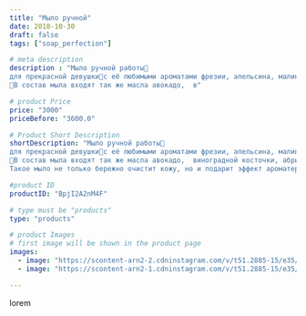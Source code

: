 ```yaml
---
title: "Мыло ручной"
date: 2018-10-30
draft: false
tags: ["soap_perfection"]

# meta description
description : "Мыло ручной работы🎁
для прекрасной девушки🌹с её любимыми ароматами фрезии, апельсина, малины, бергамота, лаванды!
💖В состав мыла входят так же масла авокадо,  в"

# product Price
price: "3000"
priceBefore: "3600.0"

# Product Short Description
shortDescription: "Мыло ручной работы🎁
для прекрасной девушки🌹с её любимыми ароматами фрезии, апельсина, малины, бергамота, лаванды!
💖В состав мыла входят так же масла авокадо,  виноградной косточки, абрикосовое!!!
Такое мыло не только бережно очистит кожу, но и подарит эффект ароматерапии 🌞"

#product ID
productID: "BpjI2A2nM4F"

# type must be "products"
type: "products"

# product Images
# first image will be shown in the product page
images:
  - image: "https://scontent-arn2-2.cdninstagram.com/v/t51.2885-15/e35/43779587_757254531293501_78917564638582884_n.jpg?se=7&tp=1&_nc_ht=scontent-arn2-2.cdninstagram.com&_nc_cat=105&_nc_ohc=g_99rez_HmEAX8NRach&oh=2875a1d7d08eb9ae90cfdb2c645e9112&oe=606AB0AE&ig_cache_key=MTkwMTQwMjM2MTA2OTE0NjgzMQ%3D%3D.2"
  - image: "https://scontent-arn2-1.cdninstagram.com/v/t51.2885-15/e35/43818077_134725730837203_2578914583322817506_n.jpg?se=7&tp=1&_nc_ht=scontent-arn2-1.cdninstagram.com&_nc_cat=107&_nc_ohc=9ThqdAMpjf0AX_Fx5Jg&oh=dc7914c7927fb5c542ecf5fd7bfb719e&oe=606BCEF5&ig_cache_key=MTkwMTQwMjM2MTA4NTg4NzA1Nw%3D%3D.2"

---
```

lorem
